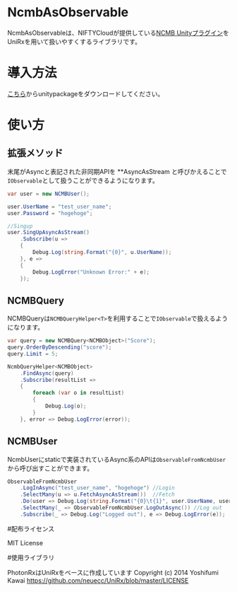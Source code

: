 # NcmbAsObservable

NcmbAsObservableは、NIFTYCloudが提供している[NCMB Unityプラグイン](https://github.com/NIFTYCloud-mbaas/ncmb_unity)をUniRxを用いて扱いやすくするライブラリです。

# 導入方法

[こちら](https://github.com/TORISOUP/NcmbAsObservable/releases)からunitypackageをダウンロードしてください。


# 使い方

## 拡張メソッド

末尾がAsyncと表記された非同期APIを **AsyncAsStream と呼びかえることで`IObservable`として扱うことができるようになります。

```csharp
var user = new NCMBUser();

user.UserName = "test_user_name";
user.Password = "hogehoge";

//Singup
user.SingUpAsyncAsStream()
    .Subscribe(u =>
    {
        Debug.Log(string.Format("{0}", u.UserName));
    }, e =>
    {
        Debug.LogError("Unknown Error:" + e);
    });
```

## NCMBQuery

NCMBQueryは`NCMBQueryHelper<T>`を利用することで`IObservable`で扱えるようになります。

```csharp
var query = new NCMBQuery<NCMBObject>("Score");
query.OrderByDescending("score");
query.Limit = 5;

NcmbQueryHelper<NCMBObject>
    .FindAsync(query)
    .Subscribe(resultList =>
    {
        foreach (var o in resultList)
        {
            Debug.Log(o);
        }
    }, error => Debug.LogError(error));
```

## NCMBUser

NcmbUserにstaticで実装されているAsync系のAPIは`ObservableFromNcmbUser`から呼び出すことができます。

```csharp
ObservableFromNcmbUser
    .LogInAsync("test_user_name", "hogehoge") //Login
    .SelectMany(u => u.FetchAsyncAsStream())  //Fetch
    .Do(user => Debug.Log(string.Format("{0}\t{1}", user.UserName, user.Email))) //Show result
    .SelectMany(_ => ObservableFromNcmbUser.LogOutAsync()) //Log out
    .Subscribe(_ => Debug.Log("Logged out"), e => Debug.LogError(e));
```

#配布ライセンス

MIT License

#使用ライブラリ

PhotonRxはUniRxをベースに作成しています
Copyright (c) 2014 Yoshifumi Kawai https://github.com/neuecc/UniRx/blob/master/LICENSE
